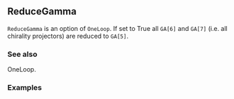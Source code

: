 ##  ReduceGamma 

`ReduceGamma` is an option of `OneLoop`. If set to True all `GA[6]` and `GA[7]` (i.e. all chirality projectors) are reduced to `GA[5]`.

###  See also 

OneLoop.

###  Examples 